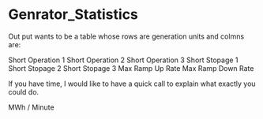 # Genrator_Statistics


Out put wants to be a table whose rows are generation units and colmns are: 
 
Short Operation 1
Short Operation 2
Short Operation 3
Short Stopage 1
Short Stopage 2
Short Stopage 3
Max Ramp Up Rate
Max Ramp Down Rate
 
If you have time, I would like to have a quick call to explain what exactly you could do.


MWh / Minute


